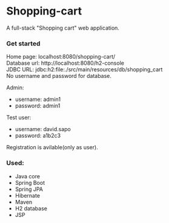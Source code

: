 # Shopping-cart
A full-stack "Shopping cart" web application.
### Get started
Home page: localhost:8080/shopping-cart/
<br>
Database url: http://localhost:8080/h2-console
<br>
JDBC URL: jdbc:h2:file:./src/main/resources/db/shopping_cart
<br>
No username and password for database.

Admin:
* username: admin1
* password: admin1

Test user:
* username: david.sapo
* password: a1b2c3

Registration is avilable(only as user).
### Used:
* Java core
* Spring Boot
* Spring JPA
* Hibernate
* Maven
* H2 database
* JSP
